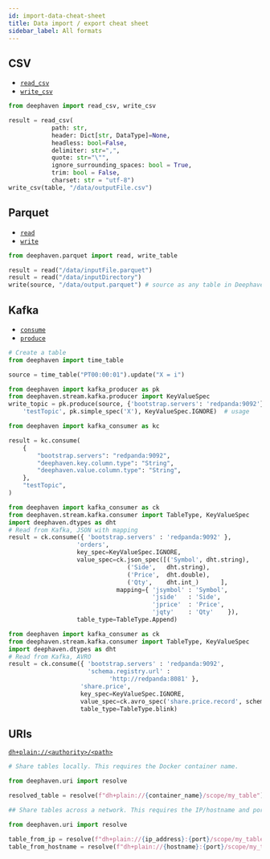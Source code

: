```yaml
---
id: import-data-cheat-sheet
title: Data import / export cheat sheet
sidebar_label: All formats
---
```


## CSV

- [`read_csv`](../data-import-export/CSV/readCsv.md)
- [`write_csv`](../data-import-export/CSV/writeCsv.md)

```python syntax
from deephaven import read_csv, write_csv

result = read_csv(
            path: str,
            header: Dict[str, DataType]=None,
            headless: bool=False,
            delimiter: str=",",
            quote: str="\"",
            ignore_surrounding_spaces: bool = True,
            trim: bool = False,
            charset: str = "utf-8")
write_csv(table, "/data/outputFile.csv")
```

## Parquet

- [`read`](../data-import-export/Parquet/readTable.md)
- [`write`](../data-import-export/Parquet/writeTable.md)

```python syntax
from deephaven.parquet import read, write_table

result = read("/data/inputFile.parquet")
result = read("/data/inputDirectory")
write(source, "/data/output.parquet") # source as any table in Deephaven
```

## Kafka

- [`consume`](../data-import-export/Kafka/consume.md)
- [`produce`](../data-import-export/Kafka/produce.md)

```python docker-config=kafka
# Create a table
from deephaven import time_table

source = time_table("PT00:00:01").update("X = i")

from deephaven import kafka_producer as pk
from deephaven.stream.kafka.producer import KeyValueSpec
write_topic = pk.produce(source, {'bootstrap.servers': 'redpanda:9092'},\
    'testTopic', pk.simple_spec('X'), KeyValueSpec.IGNORE)  # usage
```

```python docker-config=kafka
from deephaven import kafka_consumer as kc

result = kc.consume(
    {
        "bootstrap.servers": "redpanda:9092",
        "deephaven.key.column.type": "String",
        "deephaven.value.column.type": "String",
    },
    "testTopic",
)
```

<!--
```python docker-config=kafka
from deephaven import kafka_consumer as ck
from deephaven.stream.kafka.consumer import TableType, KeyValueSpec
import deephaven.dtypes as dht
# Read from Kafka, ignores the partition and key values
result = ck.consume({ 'bootstrap.servers' : 'redpanda:9092',
                            'deephaven.partition.column.name' : None },
                            'share.price',
                            key_spec=KeyValueSpec.IGNORE,
                            value_spec=ck.simple_spec('Price', dht.double))
```
-->

```python docker-config=kafka
from deephaven import kafka_consumer as ck
from deephaven.stream.kafka.consumer import TableType, KeyValueSpec
import deephaven.dtypes as dht
# Read from Kafka, JSON with mapping
result = ck.consume({ 'bootstrap.servers' : 'redpanda:9092' },
                   'orders',
                   key_spec=KeyValueSpec.IGNORE,
                   value_spec=ck.json_spec([('Symbol', dht.string),
                                 ('Side',   dht.string),
                                 ('Price',  dht.double),
                                 ('Qty',    dht.int_)      ],
                              mapping={ 'jsymbol' : 'Symbol',
                                        'jside'   : 'Side',
                                        'jprice'  : 'Price',
                                        'jqty'    : 'Qty'    }),
                   table_type=TableType.Append)
```

```python skip-test
from deephaven import kafka_consumer as ck
from deephaven.stream.kafka.consumer import TableType, KeyValueSpec
import deephaven.dtypes as dht
# Read from Kafka, AVRO
result = ck.consume({ 'bootstrap.servers' : 'redpanda:9092',
                      'schema.registry.url' :
                            'http://redpanda:8081' },
                    'share.price',
                    key_spec=KeyValueSpec.IGNORE,
                    value_spec=ck.avro_spec('share.price.record', schema_version='1'),
                    table_type=TableType.blink)
```

## URIs

[`dh+plain://<authority>/<path>`](../../reference/uris/uri.md)

```python skip-test
# Share tables locally. This requires the Docker container name.

from deephaven.uri import resolve

resolved_table = resolve(f"dh+plain://{container_name}/scope/my_table")
```

```python skip-test
## Share tables across a network. This requires the IP/hostname and port on which Deephaven is running.

from deephaven.uri import resolve

table_from_ip = resolve(f"dh+plain://{ip_address}:{port}/scope/my_table")
table_from_hostname = resolve(f"dh+plain://{hostname}:{port}/scope/my_table")
```
